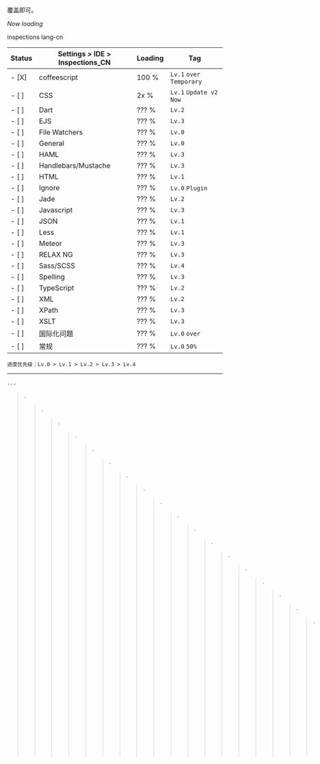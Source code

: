 覆盖即可。

_Now loading_  


inspections lang-cn 


| Status |       Settings > IDE > Inspections_CN     |Loading |     Tag     |
|------|---------------------------------------------|--------|-------------|
|- [X] | coffeescript                                | 100 %  | `Lv.1` `over` `Temporary`   |
|- [ ] | CSS                                         |  2x %  | `Lv.1` `Update v2` `Now`  |
|- [ ] | Dart                                        | ??? %  | `Lv.2`       |
|- [ ] | EJS                                         | ??? %  | `Lv.3`       |
|- [ ] | File Watchers                               | ??? %  | `Lv.0`       |
|- [ ] | General                                     | ??? %  | `Lv.0`       |
|- [ ] | HAML                                        | ??? %  | `Lv.3`       |
|- [ ] | Handlebars\/Mustache                        | ??? %  | `Lv.3`       |
|- [ ] | HTML                                        | ??? %  | `Lv.1`       |
|- [ ] | Ignore                                      | ??? %  | `Lv.0` `Plugin` |
|- [ ] | Jade                                        | ??? %  | `Lv.2`       |
|- [ ] | Javascript                                  | ??? %  | `Lv.3`       |
|- [ ] | JSON                                        | ??? %  | `Lv.1`       |  
|- [ ] | Less                                        | ??? %  | `Lv.1`       |
|- [ ] | Meteor                                      | ??? %  | `Lv.3`       |
|- [ ] | RELAX NG                                    | ??? %  | `Lv.3`       |
|- [ ] | Sass\/SCSS                                  | ??? %  | `Lv.4`       |
|- [ ] | Spelling                                    | ??? %  | `Lv.3`       |
|- [ ] | TypeScript                                  | ??? %  | `Lv.2`       |
|- [ ] | XML                                         | ??? %  | `Lv.2`       |
|- [ ] | XPath                                       | ??? %  | `Lv.3`       |
|- [ ] | XSLT                                        | ??? %  | `Lv.3`       |
|- [ ] | 国际化问题                                   | ??? %  | `Lv.0` `over`|
|- [ ] | 常规                                         | ??? %  | `Lv.0` `50%` |

`进度优先级：Lv.0 > Lv.1 > Lv.2 > Lv.3 > Lv.4`  


----





```
...
```

> .
>> .
>>> .
>>>> .
>>>>> .
>>>>>> .
>>>>>>> .
>>>>>>>> .
>>>>>>>>> .
>>>>>>>>>> .
>>>>>>>>>>> .
>>>>>>>>>>>> .
>>>>>>>>>>>>> .
>>>>>>>>>>>>>> .
>>>>>>>>>>>>>>> .
>>>>>>>>>>>>>>>> .
>>>>>>>>>>>>>>>>> .
>>>>>>>>>>>>>>>>>> .
>>>>>>>>>>>>>>>>>>> .
>>>>>>>>>>>>>>>>>>>> .
>>>>>>>>>>>>>>>>>>>>> .
>>>>>>>>>>>>>>>>>>>>>> .
>>>>>>>>>>>>>>>>>>>>>>> .
>>>>>>>>>>>>>>>>>>>>>>>> .
>>>>>>>>>>>>>>>>>>>>>>>>> .
>>>>>>>>>>>>>>>>>>>>>>>>>> .
>>>>>>>>>>>>>>>>>>>>>>>>>>> .
>>>>>>>>>>>>>>>>>>>>>>>>>>>> .